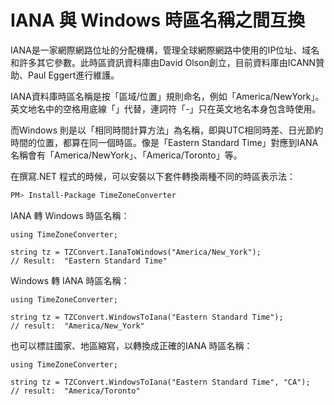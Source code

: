 # IANA 與 Windows 時區名稱之間互換

IANA是一家網際網路位址的分配機構，管理全球網際網路中使用的IP位址、域名和許多其它參數。此時區資訊資料庫由David Olson創立，目前資料庫由ICANN贊助、Paul Eggert進行維護。

IANA資料庫時區名稱是按「區域/位置」規則命名，例如「America/NewYork」。英文地名中的空格用底線「」代替，連詞符「-」只在英文地名本身包含時使用。

而Windows 則是以「相同時間計算方法」為名稱，即與UTC相同時差、日光節約時間的位置，都算在同一個時區。像是「Eastern Standard Time」對應到IANA 名稱會有「America/NewYork」、「America/Toronto」等。

在撰寫.NET 程式的時候，可以安裝以下套件轉換兩種不同的時區表示法：

```bash
PM> Install-Package TimeZoneConverter
```

IANA 轉  Windows 時區名稱：

```aspnet
using TimeZoneConverter;

string tz = TZConvert.IanaToWindows("America/New_York");
// Result:  "Eastern Standard Time"
```

Windows 轉 IANA 時區名稱：

```aspnet
using TimeZoneConverter;

string tz = TZConvert.WindowsToIana("Eastern Standard Time");
// result:  "America/New_York"
```

也可以標註國家、地區縮寫，以轉換成正確的IANA 時區名稱：

```aspnet
using TimeZoneConverter;

string tz = TZConvert.WindowsToIana("Eastern Standard Time", "CA");
// result:  "America/Toronto"
```

